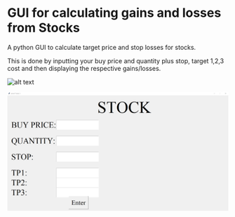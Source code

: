 # GUI for calculating gains and losses from Stocks
A python GUI to calculate target price and stop losses for stocks. 

This is done by inputting your buy price and quantity plus stop, target 1,2,3 cost and then displaying the respective gains/losses. 


![alt text](https://github.com/[advatchorghade]/[stockCalculator]/blob/[master]/images/image1.png?raw=true)

![title](images/image1.PNG)


